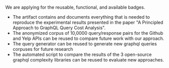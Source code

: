 We are applying for the reusable, functional, and available badges.

- The artifact contains and documents everything that is needed to reproduce the experimental results presented in the paper "A Principled Approach to GraphQL Query Cost Analysis".
- The anonymized corpus of 10,0000 query/response pairs for the Github and Yelp APIs can be reused to compare future work with our approach.
- The query generator can be reused to generate new graphql queries corpuses for future research
- The automated script to compare the results of the 3 open-source graphql complexity libraries can be reused to evaluate new approaches.

